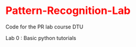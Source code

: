 # <font color=red>**Pattern-Recognition-Lab**</font>

Code for the PR lab course DTU

Lab 0 : Basic python tutorials 
